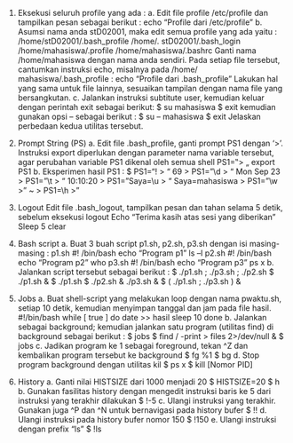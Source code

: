 
1. Eksekusi seluruh profile yang ada : 
a. Edit file profile /etc/profile dan tampilkan pesan sebagai berikut : 
echo “Profile dari /etc/profile” 
b. Asumsi nama anda stD02001, maka edit semua profile yang ada yaitu : 
/home/stD02001/.bash_profile 
/home/. stD02001/.bash_login 
/home/mahasiswa/.profile 
/home/mahasiswa/.bashrc 
Ganti nama /home/mahasiswa dengan nama anda sendiri. Pada setiap 
file tersebut, cantumkan instruksi echo, misalnya pada /home/ mahasiswa/.bash_profile : 
echo “Profile dari .bash_profile” 
Lakukan hal yang sama untuk file lainnya, sesuaikan tampilan dengan nama file yang 
bersangkutan. 
c. Jalankan instruksi subtitute user, kemudian keluar dengan perintah exit sebagai berikut: 
$ su mahasiswa 
$ exit 
kemudian gunakan opsi – sebagai berikut : 
$ su – mahasiswa 
$ exit 
Jelaskan perbedaan kedua utilitas tersebut. 

2. Prompt String (PS) 
a. Edit file .bash_profile, ganti prompt PS1 dengan ‘>’. Instruksi export diperlukan dengan 
parameter nama variable tersebut, agar perubahan variable PS1 dikenal oleh semua shell 
PS1=‟> „ 
export PS1 
b. Eksperimen hasil PS1 :
$ PS1=“\! > “ 
69 > PS1=”\d > “ 
Mon Sep 23 > PS1=”\t > “ 
10:10:20 > PS1=”Saya=\u > “ 
Saya=mahasiswa > PS1=”\w >” 
~ > PS1=\h >” 

3. Logout 
Edit file .bash_logout, tampilkan pesan dan tahan selama 5 detik, sebelum eksekusi logout 
Echo “Terima kasih atas sesi yang diberikan”
Sleep 5 
clear 

4. Bash script 
a. Buat 3 buah script p1.sh, p2.sh, p3.sh dengan isi masing-masing : 
p1.sh 
#! /bin/bash 
echo “Program p1” 
ls –l 
p2.sh 
#! /bin/bash 
echo “Program p2” 
who 
p3.sh 
#! /bin/bash 
echo “Program p3” 
ps x 
b. Jalankan script tersebut sebagai berikut : 
$ ./p1.sh ; ./p3.sh ; ./p2.sh 
$ ./p1.sh & 
$ ./p1.sh $ ./p2.sh & ./p3.sh & 
$ ( ./p1.sh ; ./p3.sh ) & 

5. Jobs 
a. Buat shell-script yang melakukan loop dengan nama pwaktu.sh, 
setiap 10 detik, kemudian menyimpan tanggal dan jam pada file hasil.
#!/bin/bash 
while [ true ] 
do 
date >> hasil 
sleep 10 
done 
b. Jalankan sebagai background; kemudian jalankan satu program (utilitas find) di background 
sebagai berikut : 
$ jobs 
$ find / -print > files 2>/dev/null & 
$ jobs 
c. Jadikan program ke 1 sebagai foreground, tekan ^Z dan kembalikan program tersebut ke 
background 
$ fg %1 
$ bg 
d. Stop program background dengan utilitas kil 
$ ps x 
$ kill [Nomor PID] 

6. History 
a. Ganti nilai HISTSIZE dari 1000 menjadi 20 
$ HISTSIZE=20 
$ h 
b. Gunakan fasilitas history dengan mengedit instruksi baris ke 5 dari instruksi yang terakhir
dilakukan 
$ !-5 
c. Ulangi instruksi yang terakhir. Gunakan juga ^P dan ^N untuk bernavigasi pada history bufer 
$ !! 
d. Ulangi instruksi pada history bufer nomor 150 
$ !150 
e. Ulangi instruksi dengan prefix “ls” 
$ !ls
